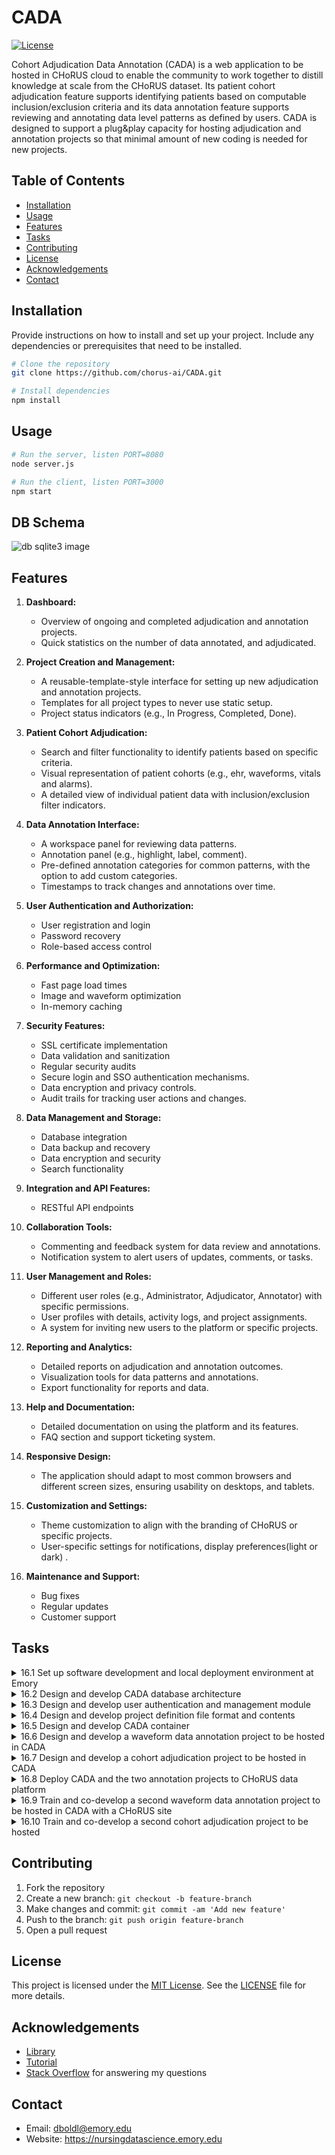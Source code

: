 
# CADA 
[![License](https://img.shields.io/badge/license-MIT-blue.svg)](https://opensource.org/licenses/MIT)

Cohort Adjudication Data Annotation (CADA) is a web application to be hosted in CHoRUS cloud to enable the community to work together to distill knowledge at scale from the CHoRUS dataset. Its patient cohort adjudication feature supports identifying patients based on computable inclusion/exclusion criteria and its data annotation feature supports reviewing and annotating data level patterns as defined by users. CADA is designed to support a plug&play capacity for hosting adjudication and annotation projects so that minimal amount of new coding is needed for new projects. 


## Table of Contents

- [Installation](#installation)
- [Usage](#usage)
- [Features](#features)
- [Tasks](#tasks)
- [Contributing](#contributing)
- [License](#license)
- [Acknowledgements](#acknowledgements)
- [Contact](#contact)

## Installation

Provide instructions on how to install and set up your project. Include any dependencies or prerequisites that need to be installed.

```bash
# Clone the repository
git clone https://github.com/chorus-ai/CADA.git

# Install dependencies
npm install
```

## Usage

```bash
# Run the server, listen PORT=8080
node server.js 
```

```bash
# Run the client, listen PORT=3000
npm start
```

## DB Schema
![db sqlite3 image](https://github.com/chorus-ai/CADA/assets/2847495/e119dbc0-11a8-4707-a529-80f5c8210d2d)


## Features


1. **Dashboard:**
   - Overview of ongoing and completed adjudication and annotation projects.
   - Quick statistics on the number of data annotated, and adjudicated.

2. **Project Creation and Management:**
   - A reusable-template-style interface for setting up new adjudication and annotation projects.
   - Templates for all project types to never use static setup.
   - Project status indicators (e.g., In Progress, Completed, Done).

3. **Patient Cohort Adjudication:**
   - Search and filter functionality to identify patients based on specific criteria.
   - Visual representation of patient cohorts (e.g., ehr,  waveforms, vitals and alarms).
   - A detailed view of individual patient data with inclusion/exclusion filter indicators.

4. **Data Annotation Interface:**
   - A workspace panel for reviewing data patterns.
   - Annotation panel (e.g., highlight, label, comment).
   - Pre-defined annotation categories for common patterns, with the option to add custom categories.
   - Timestamps to track changes and annotations over time.

5. **User Authentication and Authorization:**
   - User registration and login
   - Password recovery
   - Role-based access control

6. **Performance and Optimization:**
   - Fast page load times
   - Image and waveform optimization
   - In-memory caching

7. **Security Features:**
   - SSL certificate implementation
   - Data validation and sanitization
   - Regular security audits
   - Secure login and SSO authentication mechanisms. 
   - Data encryption and privacy controls.
   - Audit trails for tracking user actions and changes.

8. **Data Management and Storage:**
   - Database integration
   - Data backup and recovery
   - Data encryption and security
   - Search functionality

9. **Integration and API Features:**
   - RESTful API endpoints

10. **Collaboration Tools:**
    - Commenting and feedback system for data review and annotations.
    - Notification system to alert users of updates, comments, or tasks.

11. **User Management and Roles:**
    - Different user roles (e.g., Administrator, Adjudicator, Annotator) with specific permissions.
    - User profiles with details, activity logs, and project assignments.
    - A system for inviting new users to the platform or specific projects.

12. **Reporting and Analytics:**
    - Detailed reports on adjudication and annotation outcomes.
    - Visualization tools for data patterns and annotations.
    - Export functionality for reports and data.
   
13. **Help and Documentation:**
    - Detailed documentation on using the platform and its features.
    - FAQ section and support ticketing system.

14. **Responsive Design:**
    - The application should adapt to most common browsers and different screen sizes, ensuring usability on desktops, and  tablets.

15. **Customization and Settings:**
    - Theme customization to align with the branding of CHoRUS or specific projects.
    - User-specific settings for notifications, display preferences(light or dark) .

15. **Maintenance and Support:**
    - Bug fixes
    - Regular updates
    - Customer support


## Tasks 

<details>
    <summary>16.1 Set up software development and local deployment environment at Emory</summary>

 - [ ] 16.1.1 Set up the team management environment
 - [ ] 16.1.2 Set up the development environent
 - [ ] 16.1.3 Set up the production environment on Emory AWS Cloud
 - [ ] 16.1.4 Set up the DNS and Firewall Rule Exception with Emory IT
 - [ ] 16.1.1 Configure cloud environment
 - [ ] 16.1.2 Launch Alppha testing
 - [ ] 16.1.3 API documentation and publishing and expand user authentication routes by adding central SSO and password management
</details>


 <details>
    <summary>16.2 Design and develop CADA database architecture</summary>

 - [ ] 16.2.1 Design and develop object relational model for user, patient events data, configuration data, user generated annotation data, and user permission for features
 - [ ] 16.2.2 Design a flat files filesystem structure to anage raw waveforms and images
 - [ ] 16.2.1 Text annotation/adjudication
 - [ ] 16.2.2 NLP tokens from OHNLP or MetaMap/concept detecion validation annotation/adjudication
 - [ ] 16.2.3 Contines waveform annotation/adjudication
</details>

 <details>
    <summary>16.3 Design and develop user authentication and management module</summary>

 - [ ] 16.3.1 Setup OAuth 2.0 to secure REST APIs
 - [ ] 16.3.2 Setup SSO
 - [ ] 16.3.3 Setup SAML
 - [ ] 16.3.4 Setup one-time codes delivered by email or SMS o handle broken password
 - [ ] 16.3.1 Stand up mesage broker srver to procss the model annotation request
 - [ ] 16.3.2 Develop back-end controller to handle receive/respond request
</details>

 <details>
    <summary>16.4 Design and develop project definition file format and contents</summary>

 - [ ] 16.4.1 Initial design is completed for review and discussion by CHoRUS members
 - [ ] 16.4.2 A design is finalized for a concrete first CA and DA project, respectively
 - [ ] 16.4.1 User managment (add, remove, find, search, update, assignRole, removeRole, updateRole, searchRole)
 - [ ] 16.4.2 Project managment (add, remove, find, search, update, assignProjectRle, removeProjetRole, updateProjectRole)
 - [ ] 16.4.3 Assignment managment (assign, removeAssignment, updateAssignment, addAssignmentValues)
 - [ ] 16.4.4 File management (add, remove, find, search, update, assignProjectFile, removeProectFile, updateProjectFile)
 - [ ] 16.4.5 Report management (reortByUser, reportByProject, jobQueue)
</details>

<details>
    <summary>16.5 Design and develop CADA container</summary>

 - [ ] 16.5.1 Design and develp wireframe
 - [ ] 16.5.2 Select and finalize wireframe
 - [ ] 16.5.3 Design data instantiation engine
 - [ ] 16.5.4 Develop and test data instantiaion engine
 - [ ] 16.5.5 Design GUI instantiation engine
 - [ ] 16.5.6 Test GUI instantiation engine
 - [ ] 16.5.1 Setup Github Isues/Feature tracking to record all feedback and features changes from the end users
</details>

<details>
    <summary>16.6 Design and develop a waveform data annotation project to be hosted in CADA</summary>

 - [ ] 16.6.1 Develop parsing script to process various waveform formats to uniform binary format
</details>

<details>
    <summary>16.7 Design and develop a cohort adjudication project to be hosted in CADA</summary>

 - [ ] 16.7.1 CADA contrainer is able to load and host the selected project file
</details>

<details>
    <summary>16.8 Deploy CADA and the two annotation projects to CHoRUS data platform</summary>

 - [ ] 16.8.1 CADA is successfully hosed on CHoRUS data platorm
</details>

 <details>
    <summary>16.9 Train and co-develop a second waveform data annotation project to be hosted in CADA with a CHoRUS site</summary>

 - [ ] 16.9.1 Select a second data annotation project
 - [ ] 16.9.2 Develop the project file for the selected annotiation project
 - [ ] 16.9.3 Host the project file on CADA instance on the CHoRUS data platform
</details>

 <details>
    <summary>16.10 Train and co-develop a second cohort adjudication project to be hosted  </summary>
    
 - [ ] 16.10.1 Select a second cohort adjudication project
 - [ ] 16.10.2 Develop the project file for the selected adjudication project
 - [ ] 16.10.2 Host the project file on CADA instance on the CHoRUS data platform
</details>

## Contributing

1. Fork the repository
2. Create a new branch: `git checkout -b feature-branch`
3. Make changes and commit: `git commit -am 'Add new feature'`
4. Push to the branch: `git push origin feature-branch`
5. Open a pull request

## License

This project is licensed under the [MIT License](https://opensource.org/licenses/MIT). See the [LICENSE](LICENSE) file for more details.

## Acknowledgements

- [Library](https://link-to-library)
- [Tutorial](https://link-to-tutorial)
- [Stack Overflow](https://stackoverflow.com/) for answering my questions

## Contact

- Email: dboldl@emory.edu
- Website: https://nursingdatascience.emory.edu

